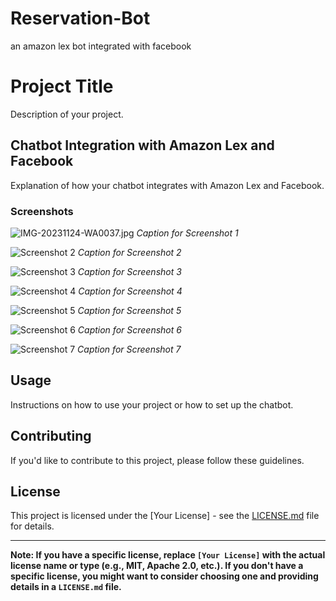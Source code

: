 # Reservation-Bot
an amazon lex bot integrated with facebook 
# Project Title

Description of your project.

## Chatbot Integration with Amazon Lex and Facebook

Explanation of how your chatbot integrates with Amazon Lex and Facebook.

### Screenshots

![IMG-20231124-WA0037.jpg](url_to_screenshot_1)
*Caption for Screenshot 1*

![Screenshot 2](url_to_screenshot_2)
*Caption for Screenshot 2*

![Screenshot 3](url_to_screenshot_3)
*Caption for Screenshot 3*

![Screenshot 4](url_to_screenshot_4)
*Caption for Screenshot 4*

![Screenshot 5](url_to_screenshot_5)
*Caption for Screenshot 5*

![Screenshot 6](url_to_screenshot_6)
*Caption for Screenshot 6*

![Screenshot 7](url_to_screenshot_7)
*Caption for Screenshot 7*

## Usage

Instructions on how to use your project or how to set up the chatbot.

## Contributing

If you'd like to contribute to this project, please follow these guidelines.

## License

This project is licensed under the [Your License] - see the [LICENSE.md](LICENSE.md) file for details.

---

**Note: If you have a specific license, replace `[Your License]` with the actual license name or type (e.g., MIT, Apache 2.0, etc.). If you don't have a specific license, you might want to consider choosing one and providing details in a `LICENSE.md` file.**


